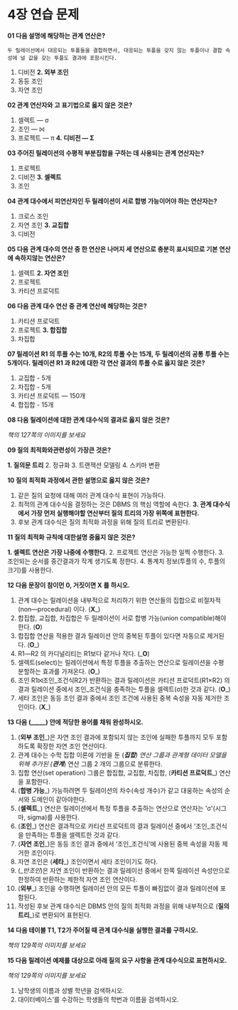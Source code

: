 # 4장 연습 문제

**01 다음 설명에 해당하는 관계 연산은?**

`두 릴레이선에서 대응되는 투폴둘을 결합하면서, 대응되는 투플을 갖지 않는 투플이나 결합 속성에 널 값을 갖는 투플도 결과에 포함시킨다.`

1. 디비전
**2. 외부 조인**
3. 동등 조인
4. 자연 조인

**02 관계 연산자와 고 표기법으로 옳지 않은 것은?**

1. 셀렉트 — σ
2. 조인 — ⨝
3. 프로젝트 ― π
**4. 디비전 — Σ**

**03 주어진 릴레이션의 수평적 부분집합을 구하는 데 사용되는 관계 연산자는?**

1. 프로젝트
2. 디비전
**3. 셀렉트**
4. 조인

**04 관계 대수에서 피연산자인 두 릴레이션이 서로 합병 가능이어야 하는 연산자는?**

1. 크로스 조인
2. 자연 조인
**3. 교집합**
4. 디비전

**05 다음 관계 대수의 연산 중 한 연산은 나머지 세 연산으로 충분히 표시되므로 기본 연산에 속하지않는 연산은?**

1. 셀렉트
**2. 자연 조인**
3. 프로젝트
4. 카티션 프로덕트

**06 다음 관계 대수 연산 중 관계 연산에 해당하는 것은?**

1. 카티션 프로덕트
2. 프로젝트
**3. 합집합**
4. 차집합

**07 릴레이션 R1 의 투플 수는 10개, R2의 투폴 수는 15개, 두 릴레이션의 공통 투플 수는 5개이다. 릴레이션 R1 과 R2에 대한 각 연산 결과의 투플 수로 옳지 않은 것은?**

1. 교집합 - 5개
2. 차집합 - 5개
3. 카티션 프로덕트 — 150개
4. 합집합 - 15개

**08 다음 릴레이션에 대한 관계 대수식의 결과로 옳지 않은 것은?**

_책의 127쪽의 이미지를 보세요_

**09 질의 최적화와관련성이 가장큰 것은?**

**1. 질의문 트리**
2. 정규화
3. 트랜잭션 모델링
4. 스키마 변환

**10 질의 최적화 과정에서 관한 설명으로 옳지 않은 것은?**

1. 같은 질의 요청에 대해 여러 관계 대수식 표현이 가능하다.
2. 최적의 관계 대수식을 결정하는 것은 DBMS 의 핵심 역할에 속한다.
**3. 관계 대수식에서 가장 먼저 실행해야할 연산부터 질의 트리의 가장 위쪽에 표현한다.**
4. 후보 관계 대수식은 질의 최적화 과정을 위해 질의 트리로 변환된다.

**11 질의 최적화 규칙에 대한설명 중옳지 않은 것은?**

**1. 셀렉트 연산은 가장 나중에 수행한다.**
2. 프로젝트 연산은 가능한 일찍 수행한다.
3. 조인되는 순서를 중간결과가 작계 생기도록 정한다.
4. 통계치 정보(투플의 수, 투플의 크기)를 사용한다.

**12 다음 문장이 참이먼 0, 거짓이면 X 를 하시오.**

1. 관계 대수는 릴레이션을 내부적으로 처리하기 위한 연산들의 집합으로 비절차적 (non―procedural) 이다. (__X___)
2. 합집합, 교집합, 차집합은 두 릴레이션이 서로 합병 가능(union compatible)해야 한다. (__O__)
3. 합집합 연산을 적용한 결과 릴레이션 안의 중복된 투플이 있다면 자동으로 제거된다. (__O___)
4. R1―R2 의 카디널리티는 R1보다 같거나 작다. (___O__)
5. 셀렉트(select)는 릴레이션에서 특정 투플을 추출하는 연산으로 릴레이션을 수평 분할하는 효과를 가져온다. (__O___)
6. 조인 R1⨝조인_조건식R2가 반환하는 결과 릴레이션은 카티션 프로덕트(R1×R2) 의 결과 릴레이션 중에서 조인_조건식을 충족하는 투플을 셀렉트(σ)한 것과 같다. (__O___)
7. 세타 조인은 동등 조인 결과 중에서 조인 조건에 사용된 중복 속성을 자동 제거한 조인이다. (__X___)

**13 다음 (_____) 안에 적당한 용어를 채워 완성하시오.**

1. (__외부 조인___)은 자연 조인 결과에 포함되지 않는 조인에 실패한 투플까지 모두 포함하도록 확장한 자연 조인 연산이다.
2. 관계 대수는 수학 집합 이론에 기반을 둔 (___집합__) 연산 그룹과 관계형 데이터 모델을 위해 추가된 (__관계___) 연산 그룹 2 개의 그룹으로 분류한다.
3. 집합 연산(set operation) 그룹은 합집합, 교집합, 차집합, (__카티션 프로덕트___) 연산을 포함한다.
4. (__합병 가능___) 가능하려면 두 릴레이션의 차수(속성 개수)가 같고 대웅하는 속성의 순서와 도메인이 같아야한다.
5. (__셀렉트___) 연산은 릴레이션에서 특정 투플을 추출하는 연산으로 연산자는 'σ'(시그마, sigma)를 사용한다.
6. (__조인___) 연산은 결과적으로 카티션 프로덕트의 결과 릴레이션 중에서 '조인_조건식을 만족하는 투플을 셀렉트한 것과 같다.
7. (__자연 조인___)은 동등 조인 결과 중에서 ‘조인_조건식’에 사용된 중복 속성을 자동 제거한 조인이다.
8. 자연 조인은 (__세타___) 조인이면서 세타 조인이기도 하다.
9. (__반조인_)은 자연 조인이 반환하는 결과 릴레이선 중에서 한쪽 릴레이션 속성만으로 한정하여 반환하는 제한적 자연 조인 연산이다.
10. (__외부___) 조인을 수행하면 릴레이션 안의 모든 투플이 빠짐없이 결과 릴레이션에 포함된다.
11. 작성된 후보 관계 대수식은 DBMS 안의 질의 최적화 과정을 위해 내부적으로 (__질의 트리___)로 변환되어 표현된다.

**14 다음 테이블 T1, T2가 주어질 때 관계 대수식을 실행한 결과를 구하시오.**

_책의 129쪽의 이미지를 보세요_

**15 다음 릴레이션 예제를 대상으로 아래 질의 요구 사항을 관계 대수식으로 표현하시오.**

_책의 129쪽의 이미지를 보세요_

1. 남학생의 이름과 성별 학년을 검색하시오.
2. 대이터베이스’를 수강하는 학생들의 학번과 이름을 검색하시오.
